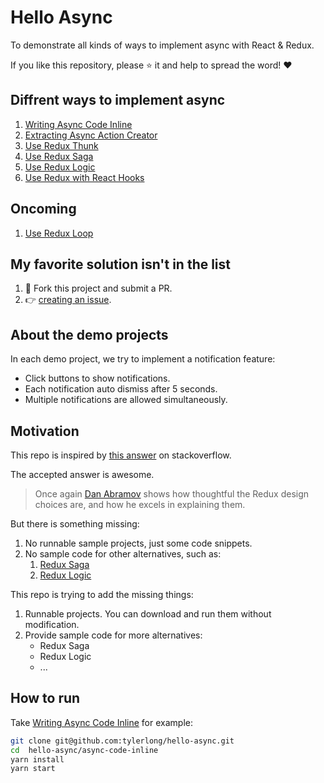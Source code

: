# Hello Async

To demonstrate all kinds of ways to implement async with React & Redux.

If you like this repository, please :star: it and help to spread the word! :heart:

## Diffrent ways to implement async

1. [Writing Async Code Inline](./async-code-inline)
1. [Extracting Async Action Creator](./async-action-creator)
1. [Use Redux Thunk](./redux-thunk)
1. [Use Redux Saga](./redux-saga)
1. [Use Redux Logic](./redux-logic)
1. [Use Redux with React Hooks](./redux-react-hooks)

## Oncoming

1. [Use Redux Loop](https://github.com/redux-loop/redux-loop)

## My favorite solution isn't in the list

1. :fork_and_knife: Fork this project and submit a PR.
1. :point_right: [creating an issue](https://github.com/tylerlong/hello-async/issues/new?title=Could%20you%20please%20add%20a%20sample%20project%20for%20%3Cxxx%3E%20?).

## About the demo projects

In each demo project, we try to implement a notification feature:

- Click buttons to show notifications.
- Each notification auto dismiss after 5 seconds.
- Multiple notifications are allowed simultaneously.

## Motivation

This repo is inspired by [this answer](http://stackoverflow.com/questions/35411423/how-to-dispatch-a-redux-action-with-a-timeout/35415559#35415559) on stackoverflow.

The accepted answer is awesome.

> Once again [Dan Abramov](http://stackoverflow.com/users/458193/dan-abramov) shows how thoughtful the Redux design choices are, and how he excels in explaining them.

But there is something missing:

1. No runnable sample projects, just some code snippets.
1. No sample code for other alternatives, such as:
    1. [Redux Saga](https://github.com/yelouafi/redux-saga)
    1. [Redux Logic](https://github.com/jeffbski/redux-logic)

This repo is trying to add the missing things:

1. Runnable projects. You can download and run them without modification.
1. Provide sample code for more alternatives:
    - Redux Saga
    - Redux Logic
    - ...

## How to run

Take [Writing Async Code Inline](./async-code-inline) for example:

```sh
git clone git@github.com:tylerlong/hello-async.git
cd  hello-async/async-code-inline
yarn install
yarn start
```
